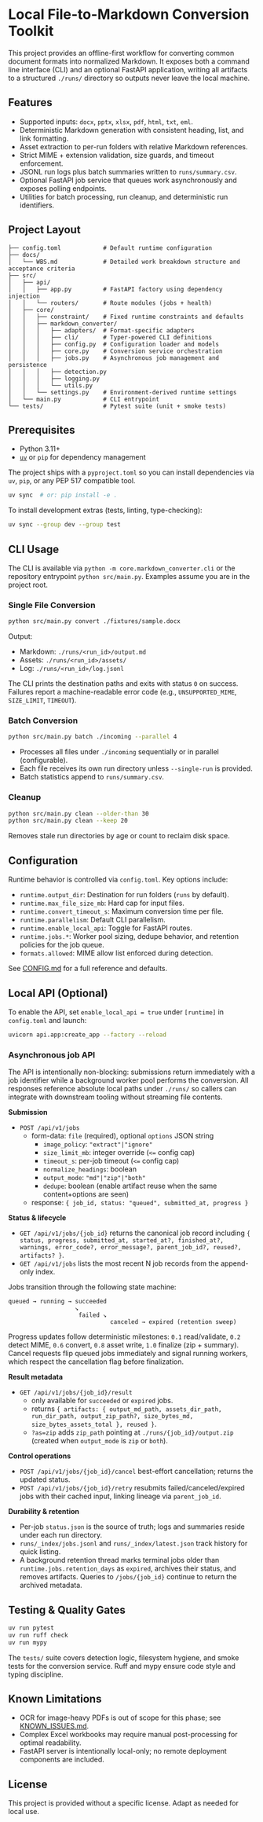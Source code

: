 # Local File-to-Markdown Conversion Toolkit

This project provides an offline-first workflow for converting common document formats into
normalized Markdown. It exposes both a command line interface (CLI) and an optional FastAPI
application, writing all artifacts to a structured `./runs/` directory so outputs never leave the
local machine.

## Features

- Supported inputs: `docx`, `pptx`, `xlsx`, `pdf`, `html`, `txt`, `eml`.
- Deterministic Markdown generation with consistent heading, list, and link formatting.
- Asset extraction to per-run folders with relative Markdown references.
- Strict MIME + extension validation, size guards, and timeout enforcement.
- JSONL run logs plus batch summaries written to `runs/summary.csv`.
- Optional FastAPI job service that queues work asynchronously and exposes polling endpoints.
- Utilities for batch processing, run cleanup, and deterministic run identifiers.

## Project Layout

```
├── config.toml            # Default runtime configuration
├── docs/
│   └── WBS.md             # Detailed work breakdown structure and acceptance criteria
├── src/
│   ├── api/
│   │   ├── app.py         # FastAPI factory using dependency injection
│   │   └── routers/       # Route modules (jobs + health)
│   ├── core/
│   │   ├── constraint/    # Fixed runtime constraints and defaults
│   │   ├── markdown_converter/
│   │   │   ├── adapters/  # Format-specific adapters
│   │   │   ├── cli/       # Typer-powered CLI definitions
│   │   │   ├── config.py  # Configuration loader and models
│   │   │   ├── core.py    # Conversion service orchestration
│   │   │   ├── jobs.py    # Asynchronous job management and persistence
│   │   │   ├── detection.py
│   │   │   ├── logging.py
│   │   │   └── utils.py
│   │   └── settings.py    # Environment-derived runtime settings
│   └── main.py            # CLI entrypoint
└── tests/                 # Pytest suite (unit + smoke tests)
```

## Prerequisites

- Python 3.11+
- [`uv`](https://github.com/astral-sh/uv) or `pip` for dependency management

The project ships with a `pyproject.toml` so you can install dependencies via `uv`, `pip`, or any
PEP 517 compatible tool.

```bash
uv sync  # or: pip install -e .
```

To install development extras (tests, linting, type-checking):

```bash
uv sync --group dev --group test
```

## CLI Usage

The CLI is available via `python -m core.markdown_converter.cli` or the repository entrypoint
`python src/main.py`. Examples assume you are in the project root.

### Single File Conversion

```bash
python src/main.py convert ./fixtures/sample.docx
```

Output:

- Markdown: `./runs/<run_id>/output.md`
- Assets: `./runs/<run_id>/assets/`
- Log: `./runs/<run_id>/log.jsonl`

The CLI prints the destination paths and exits with status `0` on success. Failures report a
machine-readable error code (e.g., `UNSUPPORTED_MIME`, `SIZE_LIMIT`, `TIMEOUT`).

### Batch Conversion

```bash
python src/main.py batch ./incoming --parallel 4
```

- Processes all files under `./incoming` sequentially or in parallel (configurable).
- Each file receives its own run directory unless `--single-run` is provided.
- Batch statistics append to `runs/summary.csv`.

### Cleanup

```bash
python src/main.py clean --older-than 30
python src/main.py clean --keep 20
```

Removes stale run directories by age or count to reclaim disk space.

## Configuration

Runtime behavior is controlled via `config.toml`. Key options include:

- `runtime.output_dir`: Destination for run folders (`runs` by default).
- `runtime.max_file_size_mb`: Hard cap for input files.
- `runtime.convert_timeout_s`: Maximum conversion time per file.
- `runtime.parallelism`: Default CLI parallelism.
- `runtime.enable_local_api`: Toggle for FastAPI routes.
- `runtime.jobs.*`: Worker pool sizing, dedupe behavior, and retention policies for the job queue.
- `formats.allowed`: MIME allow list enforced during detection.

See [CONFIG.md](CONFIG.md) for a full reference and defaults.

## Local API (Optional)

To enable the API, set `enable_local_api = true` under `[runtime]` in `config.toml` and launch:

```bash
uvicorn api.app:create_app --factory --reload
```

### Asynchronous job API

The API is intentionally non-blocking: submissions return immediately with a job identifier while a
background worker pool performs the conversion. All responses reference absolute local paths under
`./runs/` so callers can integrate with downstream tooling without streaming file contents.

**Submission**

- `POST /api/v1/jobs`
  - form-data: `file` (required), optional `options` JSON string
    - `image_policy`: `"extract"|"ignore"`
    - `size_limit_mb`: integer override (`<=` config cap)
    - `timeout_s`: per-job timeout (`<=` config cap)
    - `normalize_headings`: boolean
    - `output_mode`: `"md"|"zip"|"both"`
    - `dedupe`: boolean (enable artifact reuse when the same content+options are seen)
  - response: `{ job_id, status: "queued", submitted_at, progress }`

**Status & lifecycle**

- `GET /api/v1/jobs/{job_id}` returns the canonical job record including
  `{ status, progress, submitted_at, started_at?, finished_at?, warnings, error_code?,
  error_message?, parent_job_id?, reused?, artifacts? }`.
- `GET /api/v1/jobs` lists the most recent N job records from the append-only index.

Jobs transition through the following state machine:

```
queued → running → succeeded
                   ↘
                    failed ↘
                             canceled → expired (retention sweep)
```

Progress updates follow deterministic milestones: `0.1` read/validate, `0.2` detect MIME,
`0.6` convert, `0.8` asset write, `1.0` finalize (zip + summary). Cancel requests flip queued jobs
immediately and signal running workers, which respect the cancellation flag before finalization.

**Result metadata**

- `GET /api/v1/jobs/{job_id}/result`
  - only available for `succeeded` or `expired` jobs.
  - returns `{ artifacts: { output_md_path, assets_dir_path, run_dir_path, output_zip_path?,
    size_bytes_md, size_bytes_assets_total }, reused }`.
  - `?as=zip` adds `zip_path` pointing at `./runs/{job_id}/output.zip` (created when
    `output_mode` is `zip` or `both`).

**Control operations**

- `POST /api/v1/jobs/{job_id}/cancel` best-effort cancellation; returns the updated status.
- `POST /api/v1/jobs/{job_id}/retry` resubmits failed/canceled/expired jobs with their cached input,
  linking lineage via `parent_job_id`.

**Durability & retention**

- Per-job `status.json` is the source of truth; logs and summaries reside under each run directory.
- `runs/_index/jobs.jsonl` and `runs/_index/latest.json` track history for quick listing.
- A background retention thread marks terminal jobs older than `runtime.jobs.retention_days` as
  `expired`, archives their status, and removes artifacts. Queries to `/jobs/{job_id}` continue to
  return the archived metadata.

## Testing & Quality Gates

```bash
uv run pytest
uv run ruff check
uv run mypy
```

The `tests/` suite covers detection logic, filesystem hygiene, and smoke tests for the conversion
service. Ruff and mypy ensure code style and typing discipline.

## Known Limitations

- OCR for image-heavy PDFs is out of scope for this phase; see [KNOWN_ISSUES.md](KNOWN_ISSUES.md).
- Complex Excel workbooks may require manual post-processing for optimal readability.
- FastAPI server is intentionally local-only; no remote deployment components are included.

## License

This project is provided without a specific license. Adapt as needed for local use.
